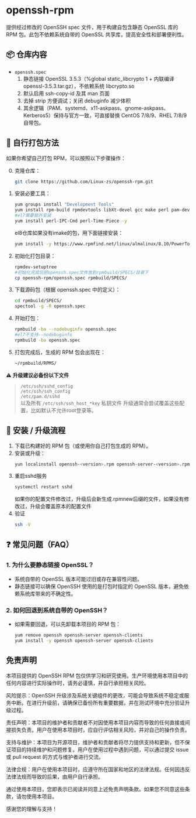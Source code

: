 # openssh-rpm

提供经过修改的 OpenSSH spec 文件，用于构建自包含静态 OpenSSL 库的 RPM 包。此包不依赖系统自带的 OpenSSL 共享库，提高安全性和部署便利性。

## 📦 仓库内容
- `openssh.spec`  
  1. 静态链接 OpenSSL 3.5.3（%global static_libcrypto 1 + 内联编译 openssl-3.5.3.tar.gz），不依赖系统 libcrypto.so
  2. 默认启用 ssh-copy-id 及其 man 页面
  3. 去掉 strip 方便调试；关闭 debuginfo 减少体积
  4. 其余逻辑（PAM、systemd、x11-askpass、gnome-askpass、Kerberos5）保持与官方一致，可直接替换 CentOS 7/8/9、RHEL 7/8/9 自带包。

## 🔧 自行打包方法
如果你希望自己打包 RPM，可以按照以下步骤操作：

0. 克隆仓库：
   ```bash
   git clone https://github.com/Linux-zs/openssh-rpm.git
   ```
1. 安装必要工具：
   ```bash
   yum groups install "Development Tools"
   yum install rpm-build rpmdevtools libXt-devel gcc make perl pam-devel krb5-devel gtk2-devel imake -y
   #el7需要额外安装
   yum install perl-IPC-Cmd perl-Time-Piece -y
   ```
   el8仓库如果没有imake的包，用下面链接安装：
   ```bash
   yum install -y https://www.rpmfind.net/linux/almalinux/8.10/PowerTools/x86_64/os/Packages/imake-1.0.7-11.el8.x86_64.rpm
   ```
2. 初始化打包目录：
   ```bash
   rpmdev-setuptree
   #初始化完成后把openssh.spec文件放到rpmbuild/SPECS/目录下
   cp openssh-rpm/openssh.spec rpmbuild/SPECS/
   ```
3. 下载源码包（根据 openssh.spec 中的定义）：
   ```bash
   cd rpmbuild/SPECS/
   spectool -g -R openssh.spec
   ```
4. 开始打包：
   ```bash
   rpmbuild -ba --nodebuginfo openssh.spec
   #el7不支持--nodebuginfo
   rpmbuild -ba openssh.spec
   ```
5. 打包完成后，生成的 RPM 包会出现在：
   ```bash
   ~/rpmbuild/RPMS/
   ```
⚠️ **升级建议必备份以下文件**  
> `/etc/ssh/sshd_config`  
> `/etc/ssh/ssh_config`  
> `/etc/pam.d/sshd`  
> 以及所有 `/etc/ssh/ssh_host_*key` 私钥文件
升级通常会尝试覆盖这些配置，比如默认不允许root登录等。

## 🚀 安装 / 升级流程

1. 下载已构建好的 RPM 包（或使用你自己打包生成的 RPM）。
2. 安装或升级：
   ```bash
   yun localinstall openssh-<version>.rpm openssh-server-<version>.rpm openssh-client-<version>.rpm
   ```
3. 重启sshd服务
   ```bash
   systemctl restart sshd
   ```
   如果你的配置文件修改过，升级后会新生成.rpmnew后缀的文件，如果没有修改过，升级会覆盖原本的配置文件
4. 验证
   ```bash
   ssh -V
   ```
## ❓ 常见问题（FAQ）

### 1. 为什么要静态链接 OpenSSL？
- 系统自带的 OpenSSL 版本可能过旧或存在兼容性问题。
- 静态链接可以确保 OpenSSH 使用的是打包时指定的 OpenSSL 版本，避免依赖系统库带来的不确定性。

### 2. 如何回退到系统自带的 OpenSSH？
- 如果需要回退，可以先卸载本项目的 RPM 包：
   ```bash
   yum remove openssh openssh-server openssh-clients
   yum install -y openssh openssh-server openssh-clients
   ```

## 免责声明
本项目提供的 OpenSSH RPM 包仅供学习和研究使用。生产环境使用本项目中的任何内容进行实际操作时，请务必谨慎，并自行承担相关风险。

风险提示：OpenSSH 升级涉及系统关键组件的更改，可能会导致系统不稳定或服务中断。在进行升级前，请确保已备份所有重要数据，并在测试环境中充分验证升级过程。

责任声明：本项目的维护者和贡献者不对因使用本项目内容而导致的任何直接或间接损失负责。用户在使用本项目时，应自行评估相关风险，并对自己的操作负责。

支持与维护：本项目为开源项目，维护者和贡献者将尽力提供支持和更新，但不保证项目的持续维护和问题修复。用户在使用过程中遇到问题，可以通过提交 issue 或 pull request 的方式与维护者进行交流。

法律合规：用户在使用本项目时，应遵守所在国家和地区的法律法规。任何因违反法律法规而导致的后果，由用户自行承担。

通过使用本项目，您即表示已阅读并同意上述免责声明条款。如果您不同意这些条款，请勿使用本项目。

感谢您的理解与支持！
